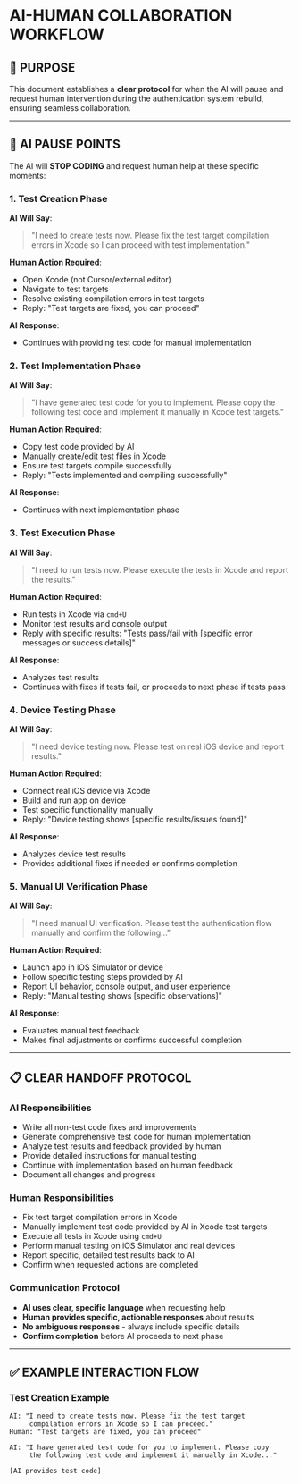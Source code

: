 # AI-HUMAN COLLABORATION WORKFLOW

## 🎯 PURPOSE

This document establishes a **clear protocol** for when the AI will pause and request human intervention during the authentication system rebuild, ensuring seamless collaboration.

---

## 🛑 AI PAUSE POINTS

The AI will **STOP CODING** and request human help at these specific moments:

### **1. Test Creation Phase**
**AI Will Say**: 
> "I need to create tests now. Please fix the test target compilation errors in Xcode so I can proceed with test implementation."

**Human Action Required**:
- Open Xcode (not Cursor/external editor)
- Navigate to test targets
- Resolve existing compilation errors in test targets
- Reply: "Test targets are fixed, you can proceed"

**AI Response**: 
- Continues with providing test code for manual implementation

### **2. Test Implementation Phase**
**AI Will Say**:
> "I have generated test code for you to implement. Please copy the following test code and implement it manually in Xcode test targets."

**Human Action Required**:
- Copy test code provided by AI
- Manually create/edit test files in Xcode
- Ensure test targets compile successfully
- Reply: "Tests implemented and compiling successfully"

**AI Response**:
- Continues with next implementation phase

### **3. Test Execution Phase**
**AI Will Say**:
> "I need to run tests now. Please execute the tests in Xcode and report the results."

**Human Action Required**:
- Run tests in Xcode via `cmd+U`
- Monitor test results and console output
- Reply with specific results: "Tests pass/fail with [specific error messages or success details]"

**AI Response**:
- Analyzes test results
- Continues with fixes if tests fail, or proceeds to next phase if tests pass

### **4. Device Testing Phase**
**AI Will Say**:
> "I need device testing now. Please test on real iOS device and report results."

**Human Action Required**:
- Connect real iOS device via Xcode
- Build and run app on device
- Test specific functionality manually
- Reply: "Device testing shows [specific results/issues found]"

**AI Response**:
- Analyzes device test results
- Provides additional fixes if needed or confirms completion

### **5. Manual UI Verification Phase**
**AI Will Say**:
> "I need manual UI verification. Please test the authentication flow manually and confirm the following..."

**Human Action Required**:
- Launch app in iOS Simulator or device
- Follow specific testing steps provided by AI
- Report UI behavior, console output, and user experience
- Reply: "Manual testing shows [specific observations]"

**AI Response**:
- Evaluates manual test feedback
- Makes final adjustments or confirms successful completion

---

## 📋 CLEAR HANDOFF PROTOCOL

### **AI Responsibilities**
- Write all non-test code fixes and improvements
- Generate comprehensive test code for human implementation
- Analyze test results and feedback provided by human
- Provide detailed instructions for manual testing
- Continue with implementation based on human feedback
- Document all changes and progress

### **Human Responsibilities**
- Fix test target compilation errors in Xcode
- Manually implement test code provided by AI in Xcode test targets
- Execute all tests in Xcode using `cmd+U`
- Perform manual testing on iOS Simulator and real devices
- Report specific, detailed test results back to AI
- Confirm when requested actions are completed

### **Communication Protocol**
- **AI uses clear, specific language** when requesting help
- **Human provides specific, actionable responses** about results
- **No ambiguous responses** - always include specific details
- **Confirm completion** before AI proceeds to next phase

---

## ✅ EXAMPLE INTERACTION FLOW

### **Test Creation Example**

```text
AI: "I need to create tests now. Please fix the test target 
     compilation errors in Xcode so I can proceed."
Human: "Test targets are fixed, you can proceed"

AI: "I have generated test code for you to implement. Please copy 
     the following test code and implement it manually in Xcode..."
     
[AI provides test code]
